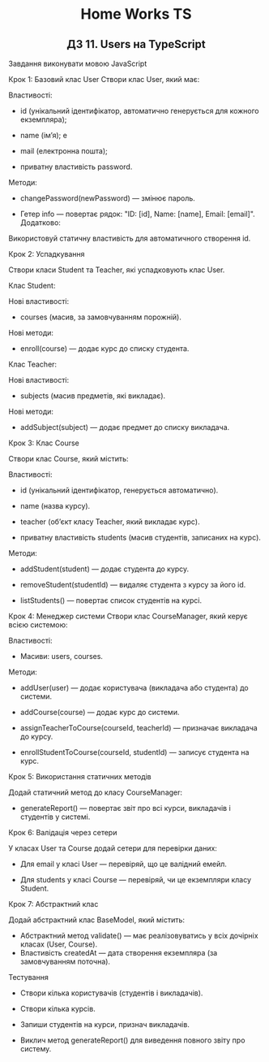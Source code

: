 # <center> Home Works TS </center>

## <center> ДЗ 11. Users на TypeScript </center>

Завдання виконувати мовою JavaScript

Крок 1: Базовий клас User Створи клас User, який має:

Властивості:

- id (унікальний ідентифікатор, автоматично генерується для кожного екземпляра);

- name (ім’я);
  e
- mail (електронна пошта);

- приватну властивість password.

Методи:

- changePassword(newPassword) — змінює пароль.

- Гетер info — повертає рядок: "ID: [id], Name: [name], Email: [email]".
  Додатково:

Використовуй статичну властивість для автоматичного створення id.

Крок 2: Успадкування

Створи класи Student та Teacher, які успадковують клас User.

Клас Student:

Нові властивості:

- courses (масив, за замовчуванням порожній).

Нові методи:

- enroll(course) — додає курс до списку студента.

Клас Teacher:

Нові властивості:

- subjects (масив предметів, які викладає).

Нові методи:

- addSubject(subject) — додає предмет до списку викладача.

Крок 3: Клас Course

Створи клас Course, який містить:

Властивості:

- id (унікальний ідентифікатор, генерується автоматично).

- name (назва курсу).

- teacher (об’єкт класу Teacher, який викладає курс).

- приватну властивість students (масив студентів, записаних на курс).

Методи:

- addStudent(student) — додає студента до курсу.

- removeStudent(studentId) — видаляє студента з курсу за його id.

- listStudents() — повертає список студентів на курсі.

Крок 4: Менеджер системи
Створи клас CourseManager, який керує всією системою:

Властивості:

- Масиви: users, courses.

Методи:

- addUser(user) — додає користувача (викладача або студента) до системи.

- addCourse(course) — додає курс до системи.

- assignTeacherToCourse(courseId, teacherId) — призначає викладача до курсу.

- enrollStudentToCourse(courseId, studentId) — записує студента на курс.

Крок 5: Використання статичних методів

Додай статичний метод до класу CourseManager:

- generateReport() — повертає звіт про всі курси, викладачів і студентів у системі.

Крок 6: Валідація через сетери

У класах User та Course додай сетери для перевірки даних:

- Для email у класі User — перевіряй, що це валідний емейл.

- Для students у класі Course — перевіряй, чи це екземпляри класу Student.

Крок 7: Абстрактний клас

Додай абстрактний клас BaseModel, який містить:

- Абстрактний метод validate() — має реалізовуватись у всіх дочірніх класах (User, Course).
- Властивість createdAt — дата створення екземпляра (за замовчуванням поточна).

Тестування

- Створи кілька користувачів (студентів і викладачів).

- Створи кілька курсів.

- Запиши студентів на курси, признач викладачів.

- Виклич метод generateReport() для виведення повного звіту про систему.
